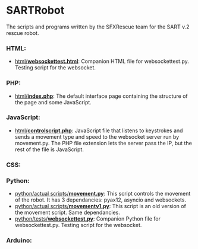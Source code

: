 # SARTRobot
The scripts and programs written by the SFXRescue team for the SART v.2 rescue robot.                                   
### HTML:
- [html/**websockettest.html**](html/websockettest.html): Companion HTML file for websockettest.py. Testing script for the websocket.
### PHP:
- [html/**index.php**](html/index.php): The default interface page containing the structure of the page and some JavaScript.
### JavaScript:
- [html/**controlscript.php**](html/controlscript.php): JavaScript file that listens to keystrokes and sends a movement type and speed to the websocket server run by movement.py. The PHP file extension lets the server pass the IP, but the rest of the file is JavaScript.
### CSS:
### Python:
- [python/actual scripts/**movement.py**](python/actual%20scripts/movement.py): This script controls the movement of the robot. It has 3 dependancies: pyax12, asyncio and websockets.
- [python/actual scripts/**movementv1.py**](ython/actual%20scripts/movementv1.py): This script is an old version of the movement script. Same dependancies.
- [python/tests/**websockettest.py**](python/tests/websockettest.py): Companion Python file for websockettest.py. Testing script for the websocket.
 ### Arduino:
